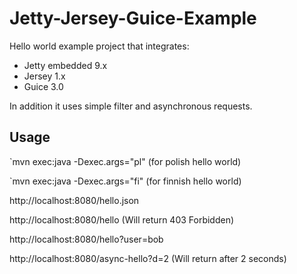 Jetty-Jersey-Guice-Example
==========================

Hello world example project that integrates:
- Jetty embedded 9.x
- Jersey 1.x
- Guice 3.0

In addition it uses simple filter and asynchronous requests.

## Usage

`mvn exec:java -Dexec.args="pl"
(for polish hello world)

`mvn exec:java -Dexec.args="fi"
(for finnish hello world)

http://localhost:8080/hello.json

http://localhost:8080/hello
(Will return 403 Forbidden)

http://localhost:8080/hello?user=bob

http://localhost:8080/async-hello?d=2
(Will return after 2 seconds)

